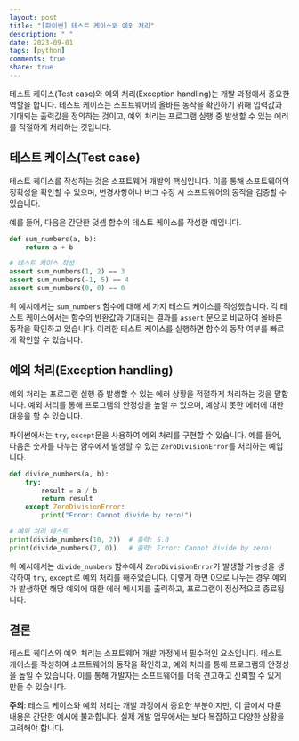 ```yaml
---
layout: post
title: "[파이썬] 테스트 케이스와 예외 처리"
description: " "
date: 2023-09-01
tags: [python]
comments: true
share: true
---
```


테스트 케이스(Test case)와 예외 처리(Exception handling)는 개발 과정에서 중요한 역할을 합니다. 테스트 케이스는 소프트웨어의 올바른 동작을 확인하기 위해 입력값과 기대되는 출력값을 정의하는 것이고, 예외 처리는 프로그램 실행 중 발생할 수 있는 에러를 적절하게 처리하는 것입니다.

## 테스트 케이스(Test case)

테스트 케이스를 작성하는 것은 소프트웨어 개발의 핵심입니다. 이를 통해 소프트웨어의 정확성을 확인할 수 있으며, 변경사항이나 버그 수정 시 소프트웨어의 동작을 검증할 수 있습니다.

예를 들어, 다음은 간단한 덧셈 함수의 테스트 케이스를 작성한 예입니다.

```python
def sum_numbers(a, b):
    return a + b

# 테스트 케이스 작성
assert sum_numbers(1, 2) == 3
assert sum_numbers(-1, 5) == 4
assert sum_numbers(0, 0) == 0
```

위 예시에서는 `sum_numbers` 함수에 대해 세 가지 테스트 케이스를 작성했습니다. 각 테스트 케이스에서는 함수의 반환값과 기대되는 결과를 `assert` 문으로 비교하여 올바른 동작을 확인하고 있습니다. 이러한 테스트 케이스를 실행하면 함수의 동작 여부를 빠르게 확인할 수 있습니다.

## 예외 처리(Exception handling)

예외 처리는 프로그램 실행 중 발생할 수 있는 에러 상황을 적절하게 처리하는 것을 말합니다. 예외 처리를 통해 프로그램의 안정성을 높일 수 있으며, 예상치 못한 에러에 대한 대응을 할 수 있습니다.

파이썬에서는 `try`, `except`문을 사용하여 예외 처리를 구현할 수 있습니다. 예를 들어, 다음은 숫자를 나누는 함수에서 발생할 수 있는 `ZeroDivisionError`를 처리하는 예입니다.

```python
def divide_numbers(a, b):
    try:
        result = a / b
        return result
    except ZeroDivisionError:
        print("Error: Cannot divide by zero!")

# 예외 처리 테스트
print(divide_numbers(10, 2))  # 출력: 5.0
print(divide_numbers(7, 0))   # 출력: Error: Cannot divide by zero!
```

위 예시에서는 `divide_numbers` 함수에서 `ZeroDivisionError`가 발생할 가능성을 생각하여 `try`, `except`로 예외 처리를 해주었습니다. 이렇게 하면 0으로 나누는 경우 예외가 발생하면 해당 예외에 대한 에러 메시지를 출력하고, 프로그램이 정상적으로 종료됩니다.

## 결론

테스트 케이스와 예외 처리는 소프트웨어 개발 과정에서 필수적인 요소입니다. 테스트 케이스를 작성하여 소프트웨어의 동작을 확인하고, 예외 처리를 통해 프로그램의 안정성을 높일 수 있습니다. 이를 통해 개발자는 소프트웨어를 더욱 견고하고 신뢰할 수 있게 만들 수 있습니다.

**주의**: 테스트 케이스와 예외 처리는 개발 과정에서 중요한 부분이지만, 이 글에서 다룬 내용은 간단한 예시에 불과합니다. 실제 개발 업무에서는 보다 복잡하고 다양한 상황을 고려해야 합니다.